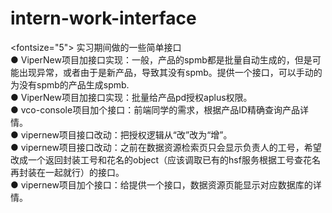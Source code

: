 # intern-work-interface
<fontsize="5">
实习期间做的一些简单接口<br>
● ViperNew项目加接口实现：一般，产品的spmb都是批量自动生成的，但是可能出现异常，或者由于是新产品，导致其没有spmb。提供一个接口，可以手动的为没有spmb的产品生成spmb.<br>
● ViperNew项目加接口实现：批量给产品pd授权aplus权限。<br>
● vco-console项目加个接口：前端同学的需求，根据产品ID精确查询产品详情。<br>
● vipernew项目接口改动：把授权逻辑从“改”改为“增”。<br>
● vipernew项目接口改动：之前在数据资源检索页只会显示负责人的工号，希望改成一个返回封装工号和花名的object（应该调取已有的hsf服务根据工号查花名再封装在一起就行）的接口。<br>
● vipernew项目加个接口：给提供一个接口，数据资源页能显示对应数据库的详情。<br>
